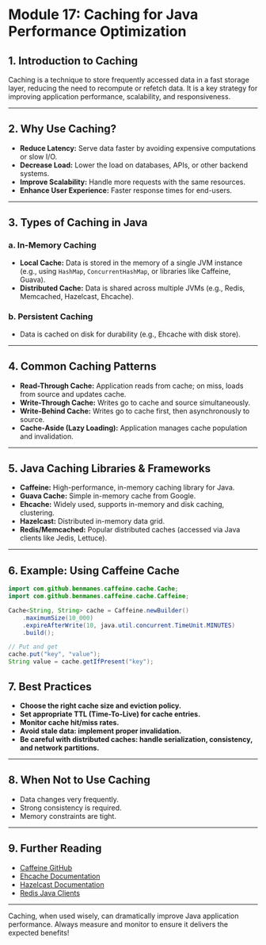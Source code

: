# Module 17: Caching for Java Performance Optimization

## 1. Introduction to Caching

Caching is a technique to store frequently accessed data in a fast storage layer, reducing the need to recompute or refetch data. It is a key strategy for improving application performance, scalability, and responsiveness.

---

## 2. Why Use Caching?
- **Reduce Latency:** Serve data faster by avoiding expensive computations or slow I/O.
- **Decrease Load:** Lower the load on databases, APIs, or other backend systems.
- **Improve Scalability:** Handle more requests with the same resources.
- **Enhance User Experience:** Faster response times for end-users.

---

## 3. Types of Caching in Java

### a. In-Memory Caching
- **Local Cache:** Data is stored in the memory of a single JVM instance (e.g., using `HashMap`, `ConcurrentHashMap`, or libraries like Caffeine, Guava).
- **Distributed Cache:** Data is shared across multiple JVMs (e.g., Redis, Memcached, Hazelcast, Ehcache).

### b. Persistent Caching
- Data is cached on disk for durability (e.g., Ehcache with disk store).

---

## 4. Common Caching Patterns
- **Read-Through Cache:** Application reads from cache; on miss, loads from source and updates cache.
- **Write-Through Cache:** Writes go to cache and source simultaneously.
- **Write-Behind Cache:** Writes go to cache first, then asynchronously to source.
- **Cache-Aside (Lazy Loading):** Application manages cache population and invalidation.

---

## 5. Java Caching Libraries & Frameworks
- **Caffeine:** High-performance, in-memory caching library for Java.
- **Guava Cache:** Simple in-memory cache from Google.
- **Ehcache:** Widely used, supports in-memory and disk caching, clustering.
- **Hazelcast:** Distributed in-memory data grid.
- **Redis/Memcached:** Popular distributed caches (accessed via Java clients like Jedis, Lettuce).

---

## 6. Example: Using Caffeine Cache
```java
import com.github.benmanes.caffeine.cache.Cache;
import com.github.benmanes.caffeine.cache.Caffeine;

Cache<String, String> cache = Caffeine.newBuilder()
    .maximumSize(10_000)
    .expireAfterWrite(10, java.util.concurrent.TimeUnit.MINUTES)
    .build();

// Put and get
cache.put("key", "value");
String value = cache.getIfPresent("key");
```


## 7. Best Practices
- **Choose the right cache size and eviction policy.**
- **Set appropriate TTL (Time-To-Live) for cache entries.**
- **Monitor cache hit/miss rates.**
- **Avoid stale data: implement proper invalidation.**
- **Be careful with distributed caches: handle serialization, consistency, and network partitions.**

---

## 8. When Not to Use Caching
- Data changes very frequently.
- Strong consistency is required.
- Memory constraints are tight.

---

## 9. Further Reading
- [Caffeine GitHub](https://github.com/ben-manes/caffeine)
- [Ehcache Documentation](https://www.ehcache.org/documentation/)
- [Hazelcast Documentation](https://docs.hazelcast.com/)
- [Redis Java Clients](https://redis.io/docs/clients/java/)

---

Caching, when used wisely, can dramatically improve Java application performance. Always measure and monitor to ensure it delivers the expected benefits!
